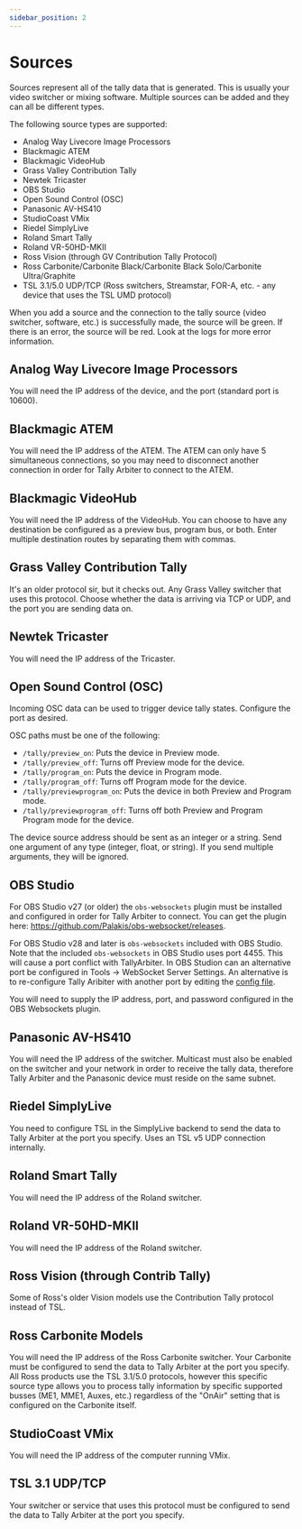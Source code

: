 ```yaml
---
sidebar_position: 2
---
```


# Sources

Sources represent all of the tally data that is generated. This is usually your video switcher or mixing software. Multiple sources can be added and they can all be different types.

The following source types are supported:

- Analog Way Livecore Image Processors
- Blackmagic ATEM
- Blackmagic VideoHub
- Grass Valley Contribution Tally
- Newtek Tricaster
- OBS Studio
- Open Sound Control (OSC)
- Panasonic AV-HS410
- StudioCoast VMix
- Riedel SimplyLive
- Roland Smart Tally
- Roland VR-50HD-MKII
- Ross Vision (through GV Contribution Tally Protocol)
- Ross Carbonite/Carbonite Black/Carbonite Black Solo/Carbonite Ultra/Graphite
- TSL 3.1/5.0 UDP/TCP (Ross switchers, Streamstar, FOR-A, etc. - any device that uses the TSL UMD protocol)

When you add a source and the connection to the tally source (video switcher, software, etc.) is successfully made, the source will be green. If there is an error, the source will be red. Look at the logs for more error information.

## Analog Way Livecore Image Processors

You will need the IP address of the device, and the port (standard port is 10600).

## Blackmagic ATEM

You will need the IP address of the ATEM. The ATEM can only have 5 simultaneous connections, so you may need to disconnect another connection in order for Tally Arbiter to connect to the ATEM.

## Blackmagic VideoHub

You will need the IP address of the VideoHub. You can choose to have any destination be configured as a preview bus, program bus, or both. Enter multiple destination routes by separating them with commas.

## Grass Valley Contribution Tally

It's an older protocol sir, but it checks out. Any Grass Valley switcher that uses this protocol. Choose whether the data is arriving via TCP or UDP, and the port you are sending data on.

## Newtek Tricaster

You will need the IP address of the Tricaster.

## Open Sound Control (OSC)

Incoming OSC data can be used to trigger device tally states. Configure the port as desired.

OSC paths must be one of the following:

- `/tally/preview_on`: Puts the device in Preview mode.
- `/tally/preview_off`: Turns off Preview mode for the device.
- `/tally/program_on`: Puts the device in Program mode.
- `/tally/program_off`: Turns off Program mode for the device.
- `/tally/previewprogram_on`: Puts the device in both Preview and Program mode.
- `/tally/previewprogram_off`: Turns off both Preview and Program Program mode for the device.

The device source address should be sent as an integer or a string. Send one argument of any type (integer, float, or string). If you send multiple arguments, they will be ignored.

## OBS Studio

For OBS Studio v27 (or older) the `obs-websockets` plugin must be installed and configured in order for Tally Arbiter to connect. You can get the plugin here: https://github.com/Palakis/obs-websocket/releases.

For OBS Studio v28 and later is `obs-websockets` included with OBS Studio. Note that the included `obs-websockets` in OBS Studio uses port 4455. This will cause a port conflict with TallyArbiter. In OBS Studion can an alternative port be configured in Tools -> WebSocket Server Settings. An alternative is to re-configure Tally Aribiter with another port by editing the [config file](../../usage/control-interface.md).

You will need to supply the IP address, port, and password configured in the OBS Websockets plugin.

## Panasonic AV-HS410

You will need the IP address of the switcher. Multicast must also be enabled on the switcher and your network in order to receive the tally data, therefore Tally Arbiter and the Panasonic device must reside on the same subnet.

## Riedel SimplyLive

You need to configure TSL in the SimplyLive backend to send the data to Tally Arbiter at the port you specify.
Uses an TSL v5 UDP connection internally.

## Roland Smart Tally

You will need the IP address of the Roland switcher.

## Roland VR-50HD-MKII

You will need the IP address of the Roland switcher.

## Ross Vision (through Contrib Tally)

Some of Ross's older Vision models use the Contribution Tally protocol instead of TSL.

## Ross Carbonite Models

You will need the IP address of the Ross Carbonite switcher. Your Carbonite must be configured to send the data to Tally Arbiter at the port you specify. All Ross products use the TSL 3.1/5.0 protocols, however this specific source type allows you to process tally information by specific supported busses (ME1, MME1, Auxes, etc.) regardless of the "OnAir" setting that is configured on the Carbonite itself.

## StudioCoast VMix

You will need the IP address of the computer running VMix.

## TSL 3.1 UDP/TCP

Your switcher or service that uses this protocol must be configured to send the data to Tally Arbiter at the port you specify.
